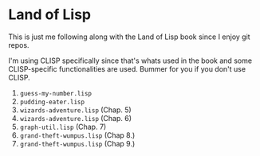 Land of Lisp
============

This is just me following along with the Land of Lisp book since I enjoy git repos.

I'm using CLISP specifically since that's whats used in the book and some CLISP-specific functionalities are used.
Bummer for you if you don't use CLISP.

1. `guess-my-number.lisp`
2. `pudding-eater.lisp`
3. `wizards-adventure.lisp` (Chap. 5)
4. `wizards-adventure.lisp` (Chap. 6)
5. `graph-util.lisp` (Chap. 7)
6. `grand-theft-wumpus.lisp` (Chap 8.)
7. `grand-theft-wumpus.lisp` (Chap 9.)